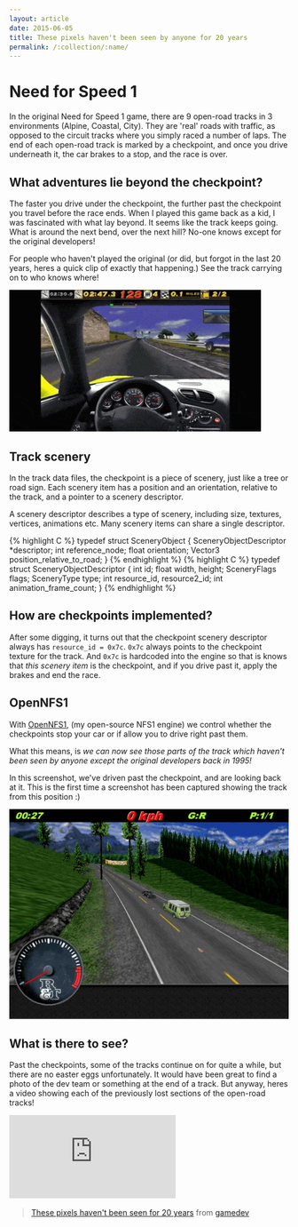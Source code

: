 ```yaml
---
layout: article
date: 2015-06-05
title: These pixels haven't been seen by anyone for 20 years
permalink: /:collection/:name/
---
```


# Need for Speed 1
In the original Need for Speed 1 game, there are 9 open-road tracks in 3 environments (Alpine, Coastal, City). They are 'real' roads with traffic, as opposed to the circuit tracks where you simply raced a number of laps. The end of each open-road track is marked by a checkpoint, and once you drive underneath it, the car brakes to a stop, and the race is over.


## What adventures lie beyond the checkpoint?
The faster you drive under the checkpoint, the further past the checkpoint you travel before the race ends.
When I played this game back as a kid, I was fascinated with what lay beyond. It seems like the track keeps going. What is around the next bend, over the next hill? No-one knows except for the original developers! 

For people who haven't played the original (or did, but forgot in the last 20 years, heres a quick clip of exactly that happening.)  See the track carrying on to who knows where!

<img width="90%" src="original-checkpoint.gif" />

## Track scenery

In the track data files, the checkpoint is a piece of scenery, just like a tree or road sign.  Each scenery item has a position and an orientation, relative to the track, and a pointer to a scenery descriptor. 

A scenery descriptor describes a type of scenery, including size, textures, vertices, animations etc. Many scenery items can share a single descriptor. 

{% highlight C %}
typedef struct SceneryObject
{
	SceneryObjectDescriptor *descriptor;
	int reference_node;
	float orientation;
	Vector3 position_relative_to_road;
}
{% endhighlight %}
{% highlight C %}
typedef struct SceneryObjectDescriptor
{
	int id;
	float width, height;
	SceneryFlags flags;
	SceneryType type;
	int resource_id, resource2_id;
	int animation_frame_count;
}
{% endhighlight %}

## How are checkpoints implemented?
After some digging, it turns out that the checkpoint scenery descriptor always has `resource_id = 0x7c`. `0x7c` always points to the checkpoint texture for the track. And `0x7c` is hardcoded into the engine so that is knows that _this scenery item_ is the checkpoint, and if you drive past it, apply the brakes and end the race.

## OpenNFS1
With [OpenNFS1](http://1amstudios.com/projects/opennfs1), (my open-source NFS1 engine) we control whether the checkpoints stop your car or if allow you to drive right past them. 

What this means, is _we can now see those parts of the track which haven't been seen by anyone except the original developers back in 1995!_

In this screenshot, we've driven past the checkpoint, and are looking back at it. This is the first time a screenshot has been captured showing the track from this position :)

![](past-checkpoint-looking-back.jpg)

## What is there to see?
Past the checkpoints, some of the tracks continue on for quite a while, but there are no easter eggs unfortunately. It would have been great to find a photo of the dev team or something at the end of a track. But anyway, heres a video showing each of the previously lost sections of the open-road tracks!


<div class='embed-container'><iframe src="http://www.youtube.com/embed/Xfv_UrDq-As?rel=0" frameborder="0" allowfullscreen></iframe>
</div>

<blockquote class="reddit-card" data-card-preview="0"><a href="https://www.reddit.com/r/gamedev/comments/39ms12/these_pixels_havent_been_seen_for_20_years/?ref=share&ref_source=embed">These pixels haven't been seen for 20 years</a> from <a href="http://www.reddit.com/r/gamedev">gamedev</a></blockquote>
<script async src="//embed.redditmedia.com/widgets/platform.js" charset="UTF-8"></script>
